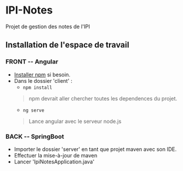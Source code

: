 # IPI-Notes

Projet de gestion des notes de l'IPI

## Installation de l'espace de travail

### FRONT -- Angular

- [Installer npm](https://www.npmjs.com/get-npm) si besoin.
- Dans le dossier 'client' :
  - `npm install`
  > npm devrait aller chercher toutes les dependences du projet.
  - `ng serve`
  > Lance angular avec le serveur node.js

### BACK -- SpringBoot

- Importer le dossier 'server' en tant que projet maven avec son IDE.
- Effectuer la mise-à-jour de maven
- Lancer 'IpiNotesApplication.java'